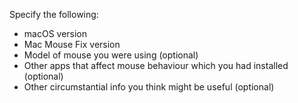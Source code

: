 

Specify the following:
- macOS version
- Mac Mouse Fix version
- Model of mouse you were using (optional)
- Other apps that affect mouse behaviour which you had installed (optional)
- Other circumstantial info you think might be useful (optional)